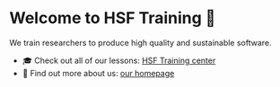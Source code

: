 # Welcome to HSF Training 🤗

We train researchers to produce high quality and sustainable software.

* 🎓 Check out all of our lessons: [HSF Training center](https://hepsoftwarefoundation.org/training/curriculum.html)
* 💬 Find out more about us: [our homepage](https://hepsoftwarefoundation.org/workinggroups/training.html)

